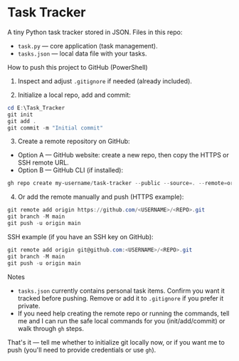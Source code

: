 # Task Tracker

A tiny Python task tracker stored in JSON. Files in this repo:

- `task.py` — core application (task management).
- `tasks.json` — local data file with your tasks.

How to push this project to GitHub (PowerShell)

1. Inspect and adjust `.gitignore` if needed (already included).

2. Initialize a local repo, add and commit:

```powershell
cd E:\Task_Tracker
git init
git add .
git commit -m "Initial commit"
```

3. Create a remote repository on GitHub:

- Option A — GitHub website: create a new repo, then copy the HTTPS or SSH remote URL.
- Option B — GitHub CLI (if installed):

```powershell
gh repo create my-username/task-tracker --public --source=. --remote=origin --push
```

4. Or add the remote manually and push (HTTPS example):

```powershell
git remote add origin https://github.com/<USERNAME>/<REPO>.git
git branch -M main
git push -u origin main
```

SSH example (if you have an SSH key on GitHub):

```powershell
git remote add origin git@github.com:<USERNAME>/<REPO>.git
git branch -M main
git push -u origin main
```

Notes

- `tasks.json` currently contains personal task items. Confirm you want it tracked before pushing. Remove or add it to `.gitignore` if you prefer it private.
- If you need help creating the remote repo or running the commands, tell me and I can run the safe local commands for you (init/add/commit) or walk through `gh` steps.

That's it — tell me whether to initialize git locally now, or if you want me to push (you'll need to provide credentials or use `gh`).
